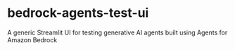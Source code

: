 # bedrock-agents-test-ui
A generic Streamlit UI for testing generative AI agents built using Agents for Amazon Bedrock
